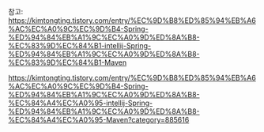 참고: https://kimtongting.tistory.com/entry/%EC%9D%B8%ED%85%94%EB%A6%AC%EC%A0%9C%EC%9D%B4-Spring-%ED%94%84%EB%A1%9C%EC%A0%9D%ED%8A%B8-%EC%83%9D%EC%84%B1-intellij-Spring-%ED%94%84%EB%A1%9C%EC%A0%9D%ED%8A%B8-%EC%83%9D%EC%84%B1-Maven   
   
https://kimtongting.tistory.com/entry/%EC%9D%B8%ED%85%94%EB%A6%AC%EC%A0%9C%EC%9D%B4-Spring-%ED%94%84%EB%A1%9C%EC%A0%9D%ED%8A%B8-%EC%84%A4%EC%A0%95-intellij-Spring-%ED%94%84%EB%A1%9C%EC%A0%9D%ED%8A%B8-%EC%84%A4%EC%A0%95-Maven?category=885616   

